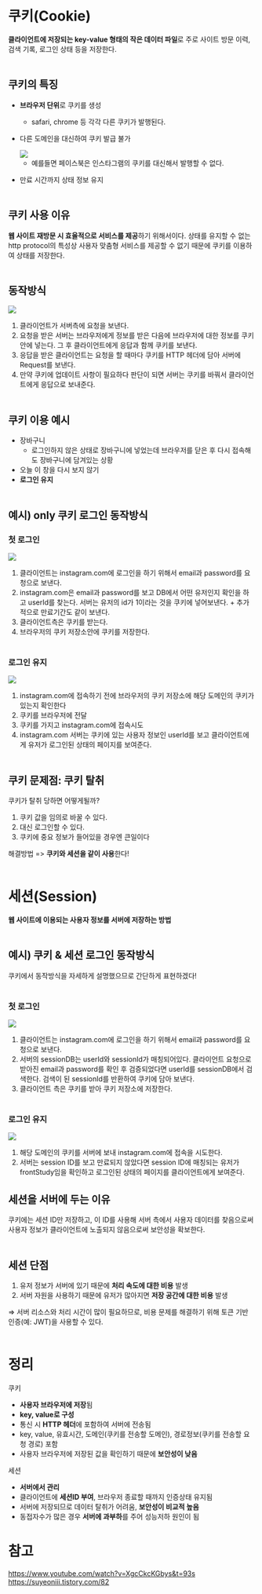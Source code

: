 # 쿠키(Cookie)

**클라이언트에 저장되는 key-value 형태의 작은 데이터 파일**로 주로 사이트 방문 이력, 검색 기록, 로그인 상태 등을 저장한다.<br/><br/>

## 쿠키의 특징

- **브라우저 단위**로 쿠키를 생성
  - safari, chrome 등 각각 다른 쿠키가 발행된다.
- 다른 도메인을 대신하여 쿠키 발급 불가

    <img src="../../images/Web/Cookie&Session/cookie.png">

  - 예를들면 페이스북은 인스타그램의 쿠키를 대신해서 발행할 수 없다.

- 만료 시간까지 상태 정보 유지<br/><br/>

## 쿠키 사용 이유

**웹 사이트 재방문 시 효율적으로 서비스를 제공**하기 위해서이다. 상태를 유지할 수 없는 http protocol의 특성상 사용자 맞춤형 서비스를 제공할 수 없기 때문에 쿠키를 이용하여 상태를 저장한다.<br/><br/>

## 동작방식

<img src="../../images/Web/Cookie&Session/cookie2.png">

1. 클라이언트가 서버측에 요청을 보낸다.
2. 요청을 받은 서버는 브라우저에게 정보를 받은 다음에 브라우저에 대한 정보를 쿠키안에 넣는다. 그 후 클라이언트에게 응답과 함께 쿠키를 보낸다.
3. 응답을 받은 클라이언트는 요청을 할 때마다 쿠키를 HTTP 헤더에 담아 서버에 Request를 보낸다.
4. 만약 쿠키에 업데이트 사항이 필요하다 판단이 되면 서버는 쿠키를 바꿔서 클라이언트에게 응답으로 보내준다.<br/><br/>

## 쿠키 이용 예시

- 장바구니
  - 로그인하지 않은 상태로 장바구니에 넣었는데 브라우저를 닫은 후 다시 접속해도 장바구니에 담겨있는 상황
- 오늘 이 창을 다시 보지 않기
- **로그인 유지**<br/><br/>

## 예시) only 쿠키 로그인 동작방식

### 첫 로그인

<img src="../../images/Web/Cookie&Session/cookie-login.png">

1. 클라이언트는 instagram.com에 로그인을 하기 위해서 email과 password를 요청으로 보낸다.
2. instagram.com은 email과 password를 보고 DB에서 어떤 유저인지 확인을 하고 userId를 찾는다. 서버는 유저의 id가 1이라는 것을 쿠키에 넣어보낸다. + 추가적으로 만료기간도 같이 보낸다.
3. 클라이언트측은 쿠키를 받는다.
4. 브라우저의 쿠키 저장소안에 쿠키를 저장한다.<br/><br/>

### 로그인 유지

<img src="../../images/Web/Cookie&Session/cookie-login2.png">

1. instagram.com에 접속하기 전에 브라우저의 쿠키 저장소에 해당 도메인의 쿠키가 있는지 확인한다
2. 쿠키를 브라우저에 전달
3. 쿠키를 가지고 instagram.com에 접속시도
4. instagram.com 서버는 쿠키에 있는 사용자 정보인 userId를 보고 클라이언트에게 유저가 로그인된 상태의 페이지를 보여준다.<br/><br/>

## 쿠키 문제점: 쿠키 탈취

쿠키가 탈취 당하면 어떻게될까?

1. 쿠키 값을 임의로 바꿀 수 있다.
2. 대신 로그인할 수 있다.
3. 쿠키에 중요 정보가 들어있을 경우엔 큰일이다

해결방법 => **쿠키와 세션을 같이 사용**한다!<br/><br/>

# 세션(Session)

**웹 사이트에 이용되는 사용자 정보를 서버에 저장하는 방법**<br/><br/>

## 예시) 쿠키 & 세션 로그인 동작방식

쿠키에서 동작방식을 자세하게 설명했으므로 간단하게 표현하겠다!<br/><br/>

### 첫 로그인

<img src="../../images/Web/Cookie&Session/session1.png">

1. 클라이언트는 instagram.com에 로그인을 하기 위해서 email과 password를 요청으로 보낸다.
2. 서버의 sessionDB는 userId와 sessionId가 매칭되어있다. 클라이언트 요청으로 받아진 email과 password를 확인 후 검증되었다면 userId를 sessionDB에서 검색한다. 검색이 된 sessionId를 반환하여 쿠키에 담아 보낸다.
3. 클라이언트 측은 쿠키를 받아 쿠키 저장소에 저장한다.<br/><br/>

### 로그인 유지

<img src="../../images/Web/Cookie&Session/session2.png">

1. 해당 도메인의 쿠키를 서버에 보내 instagram.com에 접속을 시도한다.
2. 서버는 session ID를 보고 만료되지 않았다면 session ID에 매칭되는 유저가 frontStudy임을 확인하고 로그인된 상태의 페이지를 클라이언트에게 보여준다.

## 세션을 서버에 두는 이유

쿠키에는 세션 ID만 저장하고, 이 ID를 사용해 서버 측에서 사용자 데이터를 찾음으로써 사용자 정보가 클라이언트에 노출되지 않음으로써 보안성을 확보한다. <br/><br/>

## 세션 단점

1. 유저 정보가 서버에 있기 때문에 **처리 속도에 대한 비용** 발생
2. 서버 자원을 사용하기 때문에 유저가 많아지면 **저장 공간에 대한 비용** 발생

⇒ 서버 리소스와 처리 시간이 많이 필요하므로, 비용 문제를 해결하기 위해 토큰 기반 인증(예: JWT)을 사용할 수 있다. <br/><br/>

# 정리

쿠키

- **사용자 브라우저에 저장**됨
- **key, value로 구성**
- 통신 시 **HTTP 헤더**에 포함하여 서버에 전송됨
- key, value, 유효시간, 도메인(쿠키를 전송할 도메인), 경로정보(쿠키를 전송할 요청 경로) 포함
- 사용자 브라우저에 저장된 값을 확인하기 때문에 **보안성이 낮음**

세션

- **서버에서 관리**
- 클라이언트에 **세션ID 부여**, 브라우저 종료할 때까지 인증상태 유지됨
- 서버에 저장되므로 데이터 탈취가 어려움, **보안성이 비교적 높음**
- 동접자수가 많은 경우 **서버에 과부하**를 주어 성능저하 원인이 됨

# 참고

https://www.youtube.com/watch?v=XgcCkcKGbys&t=93s
https://suyeoniii.tistory.com/82
